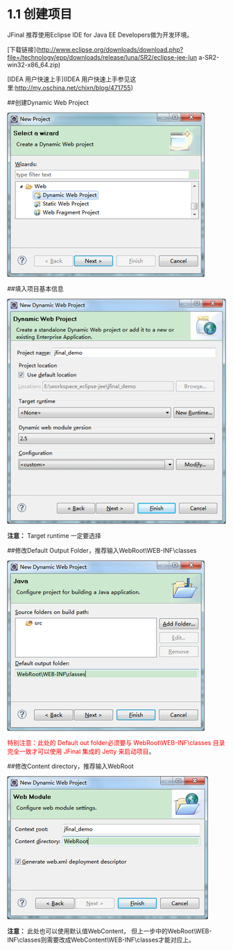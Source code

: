 # 1.1 创建项目

JFinal 推荐使用Eclipse IDE for Java EE Developers做为开发环境。

[下载链接](http://www.eclipse.org/downloads/download.php?file=/technology/epp/downloads/release/luna/SR2/eclipse-jee-lun a-SR2-win32-x86_64.zip)

[IDEA 用户快速上手](IDEA 用户快速上手参见这里:http://my.oschina.net/chixn/blog/471755)


   
##创建Dynamic Web Project

  ![](../images/1.1.png)
    
  
##填入项目基本信息

  ![](../images/1.2.png)
    
**注意：** Target runtime 一定要选择<None>
   
##修改Default Output Folder，推荐输入WebRoot\WEB-INF\classes

  ![](../images/1.3.png)

<font color="red">特别注意：此处的 Default out folder必须要与 WebRoot\WEB-INF\classes 目录完全一致才可以使用 JFinal 集成的 Jetty 来启动项目</font>。
    
##修改Content directory，推荐输入WebRoot

  ![](../images/1.4.png)
    
**注意：** 此处也可以使用默认值WebContent， 但上一步中的WebRoot\WEB-INF\classes则需要改成WebContent\WEB-INF\classes才能对应上。
   
    

